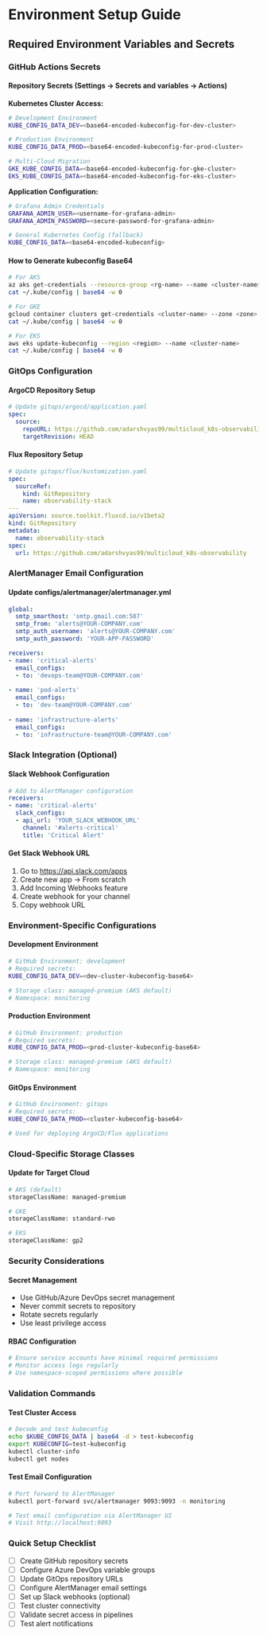 # Environment Setup Guide

## Required Environment Variables and Secrets

### GitHub Actions Secrets

#### Repository Secrets (Settings → Secrets and variables → Actions)

**Kubernetes Cluster Access:**
```bash
# Development Environment
KUBE_CONFIG_DATA_DEV=<base64-encoded-kubeconfig-for-dev-cluster>

# Production Environment  
KUBE_CONFIG_DATA_PROD=<base64-encoded-kubeconfig-for-prod-cluster>

# Multi-Cloud Migration
GKE_KUBE_CONFIG_DATA=<base64-encoded-kubeconfig-for-gke-cluster>
EKS_KUBE_CONFIG_DATA=<base64-encoded-kubeconfig-for-eks-cluster>
```

**Application Configuration:**
```bash
# Grafana Admin Credentials
GRAFANA_ADMIN_USER=<username-for-grafana-admin>
GRAFANA_ADMIN_PASSWORD=<secure-password-for-grafana-admin>

# General Kubernetes Config (fallback)
KUBE_CONFIG_DATA=<base64-encoded-kubeconfig>
```

#### How to Generate kubeconfig Base64
```bash
# For AKS
az aks get-credentials --resource-group <rg-name> --name <cluster-name>
cat ~/.kube/config | base64 -w 0

# For GKE
gcloud container clusters get-credentials <cluster-name> --zone <zone>
cat ~/.kube/config | base64 -w 0

# For EKS
aws eks update-kubeconfig --region <region> --name <cluster-name>
cat ~/.kube/config | base64 -w 0
```

### GitOps Configuration

#### ArgoCD Repository Setup
```yaml
# Update gitops/argocd/application.yaml
spec:
  source:
    repoURL: https://github.com/adarshvyas99/multicloud_k8s-observability
    targetRevision: HEAD
```

#### Flux Repository Setup
```yaml
# Update gitops/flux/kustomization.yaml
spec:
  sourceRef:
    kind: GitRepository
    name: observability-stack
---
apiVersion: source.toolkit.fluxcd.io/v1beta2
kind: GitRepository
metadata:
  name: observability-stack
spec:
  url: https://github.com/adarshvyas99/multicloud_k8s-observability
```

### AlertManager Email Configuration

#### Update configs/alertmanager/alertmanager.yml
```yaml
global:
  smtp_smarthost: 'smtp.gmail.com:587'
  smtp_from: 'alerts@YOUR-COMPANY.com'
  smtp_auth_username: 'alerts@YOUR-COMPANY.com'
  smtp_auth_password: 'YOUR-APP-PASSWORD'

receivers:
- name: 'critical-alerts'
  email_configs:
  - to: 'devops-team@YOUR-COMPANY.com'
    
- name: 'pod-alerts'
  email_configs:
  - to: 'dev-team@YOUR-COMPANY.com'
    
- name: 'infrastructure-alerts'
  email_configs:
  - to: 'infrastructure-team@YOUR-COMPANY.com'
```

### Slack Integration (Optional)

#### Slack Webhook Configuration
```yaml
# Add to AlertManager configuration
receivers:
- name: 'critical-alerts'
  slack_configs:
  - api_url: 'YOUR_SLACK_WEBHOOK_URL'
    channel: '#alerts-critical'
    title: 'Critical Alert'
```

#### Get Slack Webhook URL
1. Go to https://api.slack.com/apps
2. Create new app → From scratch
3. Add Incoming Webhooks feature
4. Create webhook for your channel
5. Copy webhook URL

### Environment-Specific Configurations

#### Development Environment
```bash
# GitHub Environment: development
# Required secrets:
KUBE_CONFIG_DATA_DEV=<dev-cluster-kubeconfig-base64>

# Storage class: managed-premium (AKS default)
# Namespace: monitoring
```

#### Production Environment
```bash
# GitHub Environment: production  
# Required secrets:
KUBE_CONFIG_DATA_PROD=<prod-cluster-kubeconfig-base64>

# Storage class: managed-premium (AKS default)
# Namespace: monitoring
```

#### GitOps Environment
```bash
# GitHub Environment: gitops
# Required secrets:
KUBE_CONFIG_DATA_PROD=<cluster-kubeconfig-base64>

# Used for deploying ArgoCD/Flux applications
```

### Cloud-Specific Storage Classes

#### Update for Target Cloud
```bash
# AKS (default)
storageClassName: managed-premium

# GKE  
storageClassName: standard-rwo

# EKS
storageClassName: gp2
```

### Security Considerations

#### Secret Management
- Use GitHub/Azure DevOps secret management
- Never commit secrets to repository
- Rotate secrets regularly
- Use least privilege access

#### RBAC Configuration
```bash
# Ensure service accounts have minimal required permissions
# Monitor access logs regularly
# Use namespace-scoped permissions where possible
```

### Validation Commands

#### Test Cluster Access
```bash
# Decode and test kubeconfig
echo $KUBE_CONFIG_DATA | base64 -d > test-kubeconfig
export KUBECONFIG=test-kubeconfig
kubectl cluster-info
kubectl get nodes
```

#### Test Email Configuration
```bash
# Port forward to AlertManager
kubectl port-forward svc/alertmanager 9093:9093 -n monitoring

# Test email configuration via AlertManager UI
# Visit http://localhost:9093
```

### Quick Setup Checklist

- [ ] Create GitHub repository secrets
- [ ] Configure Azure DevOps variable groups
- [ ] Update GitOps repository URLs
- [ ] Configure AlertManager email settings
- [ ] Set up Slack webhooks (optional)
- [ ] Test cluster connectivity
- [ ] Validate secret access in pipelines
- [ ] Test alert notifications